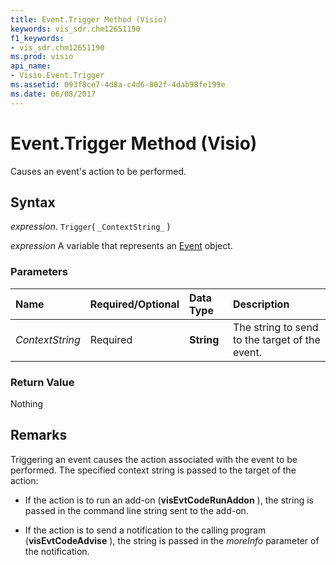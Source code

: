 ```yaml
---
title: Event.Trigger Method (Visio)
keywords: vis_sdr.chm12651190
f1_keywords:
- vis_sdr.chm12651190
ms.prod: visio
api_name:
- Visio.Event.Trigger
ms.assetid: 093f8ce7-4d8a-c4d6-802f-4dab98fe199e
ms.date: 06/08/2017
---
```



# Event.Trigger Method (Visio)

Causes an event's action to be performed.


## Syntax

 _expression_. `Trigger`( `_ContextString_` )

 _expression_ A variable that represents an [Event](./Visio.Event.md) object.


### Parameters



|**Name**|**Required/Optional**|**Data Type**|**Description**|
|:-----|:-----|:-----|:-----|
| _ContextString_|Required| **String**| The string to send to the target of the event.|

### Return Value

Nothing


## Remarks

Triggering an event causes the action associated with the event to be performed. The specified context string is passed to the target of the action:




- If the action is to run an add-on (**visEvtCodeRunAddon** ), the string is passed in the command line string sent to the add-on.
    
- If the action is to send a notification to the calling program (**visEvtCodeAdvise** ), the string is passed in the _moreInfo_ parameter of the notification.
    



